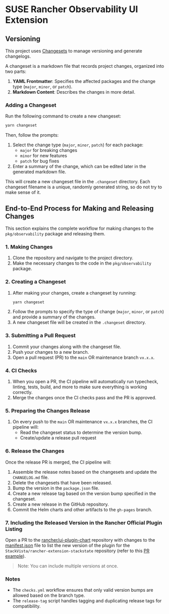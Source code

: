 # SUSE Rancher Observability UI Extension

## Versioning

This project uses [Changesets](https://github.com/changesets/changesets) to manage versioning and generate changelogs.

A changeset is a markdown file that records project changes, organized into two parts:

1. **YAML Frontmatter**: Specifies the affected packages and the change type (`major`, `minor`, or `patch`).
2. **Markdown Content**: Describes the changes in more detail.

### Adding a Changeset

Run the following command to create a new changeset:

```bash
yarn changeset
```

Then, follow the prompts:

1. Select the change type (`major`, `minor`, `patch`) for each package:
   - `major` for breaking changes
   - `minor` for new features
   - `patch` for bug fixes
2. Enter a summary of the change, which can be edited later in the generated markdown file.

This will create a new changeset file in the `.changeset` directory. Each changeset filename is a unique, randomly generated string, so do not try to make sense of it.

## End-to-End Process for Making and Releasing Changes

This section explains the complete workflow for making changes to the `pkg/observability` package and releasing them.

### 1. Making Changes

1. Clone the repository and navigate to the project directory.
2. Make the necessary changes to the code in the `pkg/observability` package.

### 2. Creating a Changeset

1. After making your changes, create a changeset by running:
   ```bash
   yarn changeset
   ```
2. Follow the prompts to specify the type of change (`major`, `minor`, or `patch`) and provide a summary of the changes.
3. A new changeset file will be created in the `.changeset` directory.

### 3. Submitting a Pull Request

1. Commit your changes along with the changeset file.
2. Push your changes to a new branch.
3. Open a pull request (PR) to the `main` OR maintenance branch `vx.x.x`.

### 4. CI Checks

1. When you open a PR, the CI pipeline will automatically run typecheck, linting, tests, build, and more to make sure everything is working correctly.
2. Merge the changes once the CI checks pass and the PR is approved.

### 5. Preparing the Changes Release

1. On every push to the `main` OR maintenance `vx.x.x` branches, the CI pipeline will:
   - Read the changeset status to determine the version bump.
   - Create/update a release pull request

### 6. Release the Changes

Once the release PR is merged, the CI pipeline will:

1. Assemble the release notes based on the changesets and update the `CHANGELOG.md` file.
2. Delete the changesets that have been released.
3. Bump the version in the `package.json` file.
4. Create a new release tag based on the version bump specified in the changeset.
5. Create a new release in the GitHub repository.
6. Commit the Helm charts and other artifacts to the `gh-pages` branch.

### 7. Including the Released Version in the Rancher Official Plugin Listing

Open a PR to the [rancher/ui-plugin-chart](https://github.com/rancher/ui-plugin-charts) repository with changes to the [manifest.json](https://github.com/rancher/ui-plugin-charts/blob/main/manifest.json) file to list the new version of the plugin for the `StackVista/rancher-extension-stackstate` repository (refer to this [PR example](https://github.com/rancher/ui-plugin-charts/pull/85)).

> Note: You can include multiple versions at once.

### Notes

- The `checks.yml` workflow ensures that only valid version bumps are allowed based on the branch type.
- The `release-tag` script handles tagging and duplicating release tags for compatibility.

